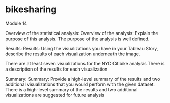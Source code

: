 # bikesharing
Module 14

Overview of the statistical analysis:
Overview of the analysis: Explain the purpose of this analysis.
The purpose of the analysis is well defined. 

Results:
Results: Using the visualizations you have in your Tableau Story, describe the results of each visualization underneath the image.

There are at least seven visualizations for the NYC Citibike analysis 
There is a description of the results for each visualization

Summary:
Summary: Provide a high-level summary of the results and two additional visualizations that you would perform with the given dataset.
There is a high-level summary of the results and two additional visualizations are suggested for future analysis 


